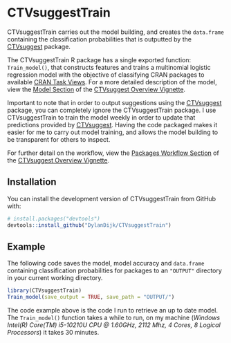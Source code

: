 
<!-- README.md is generated from README.Rmd. Please edit that file -->

# CTVsuggestTrain

<!-- badges: start -->
<!-- badges: end -->

CTVsuggestTrain carries out the model building, and creates the
`data.frame` containing the classification probabilities that is
outputted by the
[CTVsuggest](https://dylandijk.github.io/CTVsuggest/index.html) package.

The CTVsuggestTrain R package has a single exported function:
`Train_model()`, that constructs features and trains a multinomial
logistic regression model with the objective of classifying CRAN
packages to available [CRAN Task
Views](https://github.com/cran-task-views/ctv#available-task-views). For
a more detailed description of the model, view the [Model
Section](https://dylandijk.github.io/CTVsuggest/articles/CTVsuggest-Overview.html#the-model)
of the [CTVsuggest Overview
Vignette](https://dylandijk.github.io/CTVsuggest/articles/CTVsuggest-Overview.html).

Important to note that in order to output suggestions using the
[CTVsuggest](https://dylandijk.github.io/CTVsuggest/index.html) package,
you can completely ignore the CTVsuggestTrain package. I use
CTVsuggestTrain to train the model weekly in order to update that
predictions provided by
[CTVsuggest](https://dylandijk.github.io/CTVsuggest/index.html). Having
the code packaged makes it easier for me to carry out model training,
and allows the model building to be transparent for others to inspect.

For further detail on the workflow, view the [Packages Workflow
Section](https://dylandijk.github.io/CTVsuggest/articles/CTVsuggest-Overview.html#the-package-workflow)
of the [CTVsuggest Overview
Vignette](https://dylandijk.github.io/CTVsuggest/articles/CTVsuggest-Overview.html).

## Installation

You can install the development version of CTVsuggestTrain from GitHub
with:

``` r
# install.packages("devtools")
devtools::install_github("DylanDijk/CTVsuggestTrain")
```

## Example

The following code saves the model, model accuracy and `data.frame`
containing classification probabilities for packages to an `"OUTPUT"`
directory in your current working directory.

``` r
library(CTVsuggestTrain)
Train_model(save_output = TRUE, save_path = "OUTPUT/")
```

The code example above is the code I run to retrieve an up to date
model. The `Train_model()` function takes a while to run, on my machine
(*Windows Intel(R) Core(TM) i5-10210U CPU @ 1.60GHz, 2112 Mhz, 4 Cores,
8 Logical Processors*) it takes 30 minutes.
